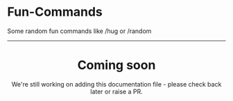 # Fun-Commands

Some random fun commands like /hug or /random

<ModuleOverview moduleName="fun" />

---

<center><h1>Coming soon</h1></center>
<center>We're still working on adding this documentation file - please check back later or raise a PR.</center>